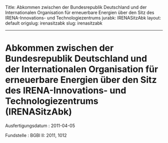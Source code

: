Title: Abkommen zwischen der Bundesrepublik Deutschland und der Internationalen Organisation
  für erneuerbare Energien über den Sitz des IRENA-Innovations- und Technologiezentrums
jurabk: IRENASitzAbk
layout: default
origslug: irenasitzabk
slug: irenasitzabk

---

# Abkommen zwischen der Bundesrepublik Deutschland und der Internationalen Organisation für erneuerbare Energien über den Sitz des IRENA-Innovations- und Technologiezentrums (IRENASitzAbk)

Ausfertigungsdatum
:   2011-04-05

Fundstelle
:   BGBl II: 2011, 1012

